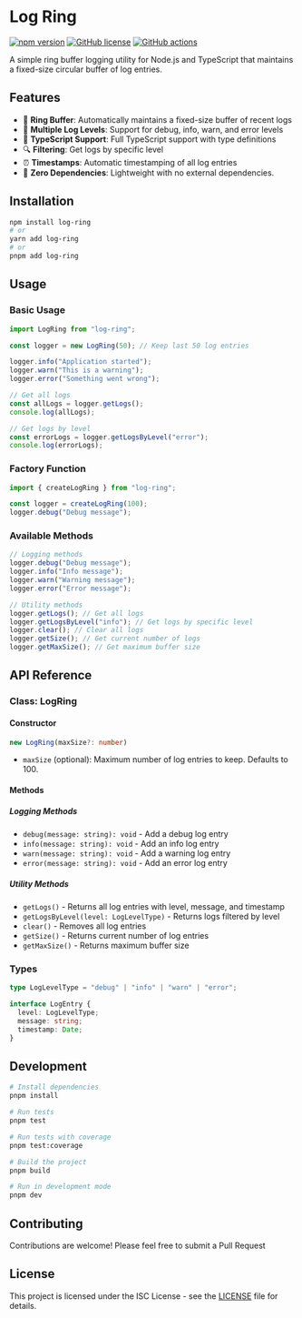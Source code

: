 # Log Ring

[![npm version](https://badge.fury.io/js/log-ring.svg)](https://www.npmjs.com/package/@holotrace/log-ring)
[![GitHub license](https://img.shields.io/github/license/neeleshroy2023/log-ring.svg)](https://github.com/username/log-ring/blob/main/LICENSE)
[![GitHub actions](https://github.com/neeleshroy2023/log-ring/actions/workflows/release.yml/badge.svg)](https://github.com/username/log-ring/actions/workflows/release.yml)

A simple ring buffer logging utility for Node.js and TypeScript that maintains a fixed-size circular buffer of log entries.

## Features

- 🔄 **Ring Buffer**: Automatically maintains a fixed-size buffer of recent logs
- 📝 **Multiple Log Levels**: Support for debug, info, warn, and error levels
- 🎯 **TypeScript Support**: Full TypeScript support with type definitions
- 🔍 **Filtering**: Get logs by specific level
- ⏰ **Timestamps**: Automatic timestamping of all log entries
- 🚀 **Zero Dependencies**: Lightweight with no external dependencies.

## Installation

```bash
npm install log-ring
# or
yarn add log-ring
# or
pnpm add log-ring
```

## Usage

### Basic Usage

```typescript
import LogRing from "log-ring";

const logger = new LogRing(50); // Keep last 50 log entries

logger.info("Application started");
logger.warn("This is a warning");
logger.error("Something went wrong");

// Get all logs
const allLogs = logger.getLogs();
console.log(allLogs);

// Get logs by level
const errorLogs = logger.getLogsByLevel("error");
console.log(errorLogs);
```

### Factory Function

```typescript
import { createLogRing } from "log-ring";

const logger = createLogRing(100);
logger.debug("Debug message");
```

### Available Methods

```typescript
// Logging methods
logger.debug("Debug message");
logger.info("Info message");
logger.warn("Warning message");
logger.error("Error message");

// Utility methods
logger.getLogs(); // Get all logs
logger.getLogsByLevel("info"); // Get logs by specific level
logger.clear(); // Clear all logs
logger.getSize(); // Get current number of logs
logger.getMaxSize(); // Get maximum buffer size
```

## API Reference

### Class: LogRing

#### Constructor

```typescript
new LogRing(maxSize?: number)
```

- `maxSize` (optional): Maximum number of log entries to keep. Defaults to 100.

#### Methods

##### Logging Methods

- `debug(message: string): void` - Add a debug log entry
- `info(message: string): void` - Add an info log entry
- `warn(message: string): void` - Add a warning log entry
- `error(message: string): void` - Add an error log entry

##### Utility Methods

- `getLogs()` - Returns all log entries with level, message, and timestamp
- `getLogsByLevel(level: LogLevelType)` - Returns logs filtered by level
- `clear()` - Removes all log entries
- `getSize()` - Returns current number of log entries
- `getMaxSize()` - Returns maximum buffer size

### Types

```typescript
type LogLevelType = "debug" | "info" | "warn" | "error";

interface LogEntry {
  level: LogLevelType;
  message: string;
  timestamp: Date;
}
```

## Development

```bash
# Install dependencies
pnpm install

# Run tests
pnpm test

# Run tests with coverage
pnpm test:coverage

# Build the project
pnpm build

# Run in development mode
pnpm dev
```

## Contributing

Contributions are welcome! Please feel free to submit a Pull Request

## License

This project is licensed under the ISC License - see the [LICENSE](LICENSE) file for details.
